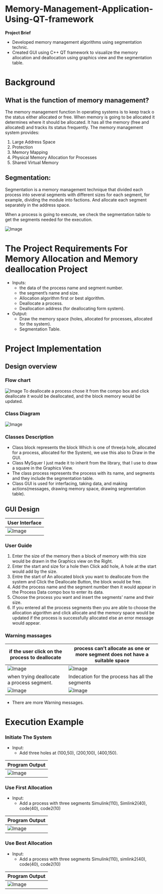 # Memory-Management-Application-Using-QT-framework

**Project Brief**
- Developed memory management algorithms using segmentation technic.
- Created GUI using C++ QT framework to visualize the memory allocation and deallocation using graphics view and the segmentation table. 



#  Background
## What is the function of memory management?
The memory management function In operating systems is to keep track o  the status either allocated or free. When memory is going to be allocated it determines where it should be allocated. It has all the memory (free and allocated) and tracks its status frequently.
The memory management system provides:
1.	Large Address Space
2.	Protection
3.	Memory Mapping
4.	Physical Memory Allocation for Processes
5.	Shared Virtual Memory

## Segmentation:
Segmentation is a memory management technique that divided each process into several segments with different sizes for each segment, for example, dividing the module into factions. And allocate each segment separately in the address space.

When a process is going to execute, we check the segmentation table to get the segments needed for the execution.

![Image](Image/Picture1.png)

# The Project Requirements For Memory Allocation and Memory deallocation Project

- Inputs:
  - the data of the process name and segment number. 
  - the segment’s name and size. 
  - Allocation algorithm first or best algorithm. 
  - Deallocate a process. 
  - Deallocation address (for deallocating form system).
- Output:
  - Draw the memory space (holes, allocated for processes, allocated for the system).
  - Segmentation Table.

# Project Implementation
## Design overview
### Flow chart
![Image](Image/Picture2.png)
To deallocate a process chose it from the compo box and click deallocate it would be deallocated, and the block memory would be updated.

### Class Diagram
![Image](Image/Picture3.png)


### Classes Description
- Class block represents the block Which is one of three(a hole, allocated for a process, allocated for the System), we use this also to Draw in the GUI.
- Class MySquer I just made it to inherit from the library, that I use to draw a square in the Graphics View.
- The class process represents the process with its name, and segments and they include the segmentation table.
- Class GUI is used for interfacing, taking data, and making actions(messages, drawing memory space, drawing segmentation table).  


## GUI Design
| User Interface               |
|------------------------------|
| ![Image](Image/Picture4.png) |


### User Guide 
1.	Enter the size of the memory then a block of memory with this size would be drawn in the Graphics view on the Right.
2.	Enter the start and size for a hole then Click add hole, A hole at the start would add by the size. 
3.	Entre the start of An allocated block you want to deallocate from the system and Click the Deallocate Button, the block would be free.
4.	Add the process name and the segment number then it would appear in the Process Data compo box to enter its data. 
5.	Choose the process you want and insert the segments’ name and their size.
6.	If you entered all the process segments then you are able to choose the allocation algorithm and click allocate and the memory space would be updated if the process is successfully allocated else an error message would appear.

### Warning massages

| if the user click on the process to deallocate | process can’t allocate as one or more segment does not have a suitable space |
|-----------------------------------------------|------------------------------------------------------------------------------|
| ![Image](Image/Picture5.png)                  | ![Image](Image/Picture6.png)                                                 |
| when trying deallocate a process segment.     | Indecation for the process has all the segments                              |
| ![Image](Image/Picture7.png)                  | ![Image](Image/Picture8.png)                                                 |

- There are more Warning messages.

# Execution Example
 ### **Initiate The System**
- Input:
  - Add three holes at (100,50), (200,100), (400,150).

| Program Output               | 
|------------------------------|
| ![Image](Image/Picture9.png) |

  ### **Use First Allocation**
- Input:
  - Add a process with three segments Simulink(110), Simlink2(40), code(40), code2(10)

| Program Output                | 
|-------------------------------|
| ![Image](Image/Picture10.png) |

  ### **Use Best Allocation**
- Input:
  - Add a process with three segments Simulink(110), simlink2(40), code(40), code2(10)

| Program Output                | 
|-------------------------------|
| ![Image](Image/Picture11.png) |
